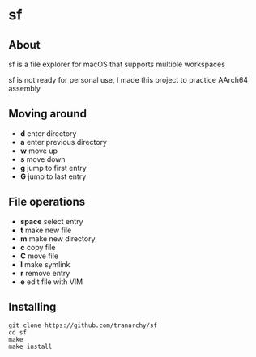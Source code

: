 # sf

## About

sf is a file explorer for macOS that supports multiple workspaces

sf is not ready for personal use, I made this project to practice AArch64 assembly

## Moving around

- **d** enter directory
- **a** enter previous directory
- **w** move up
- **s** move down
- **g** jump to first entry
- **G** jump to last entry

## File operations

- **space** select entry
- **t** make new file
- **m** make new directory
- **c** copy file
- **C** move file
- **l** make symlink
- **r** remove entry
- **e** edit file with VIM

## Installing

```
git clone https://github.com/tranarchy/sf
cd sf
make
make install
```
